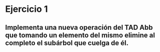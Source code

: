 # Ejercicio 1
## Implementa una nueva operación del TAD Abb que tomando un elemento del mismo elimine al completo el subárbol que cuelga de él.

